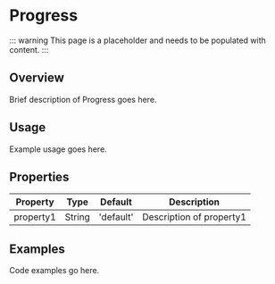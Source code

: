 # Progress

::: warning
This page is a placeholder and needs to be populated with content.
:::

## Overview

Brief description of Progress goes here.

## Usage

Example usage goes here.

## Properties

| Property | Type | Default | Description |
|----------|------|---------|-------------|
| property1 | String | 'default' | Description of property1 |

## Examples

Code examples go here.
